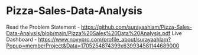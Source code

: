 # Pizza-Sales-Data-Analysis

Read the Problem Statement - https://github.com/surayaahlam/Pizza-Sales-Data-Analysis/blob/main/Pizza%20Sales%20Data%20Analysis.pdf
Live Dashboard - https://www.novypro.com/profile_about/surayaahlam?Popup=memberProject&Data=1705254874399x639934581144689000

